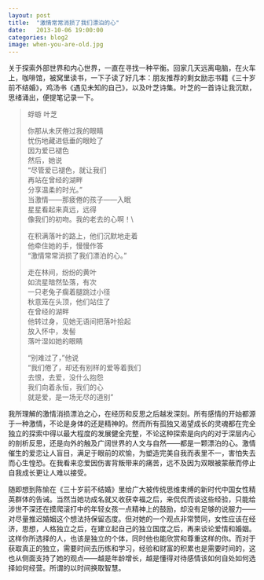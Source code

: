 ```yaml
---
layout: post
title:  "激情常常消损了我们漂泊的心"
date:   2013-10-06 19:00:00
categories: blog2
image: when-you-are-old.jpg
---
```


关于探索外部世界和内心世界，一直在寻找一种平衡。回家几天远离电脑，在火车上，咖啡馆，被窝里读书，一下子读了好几本：朋友推荐的剩女励志书籍《三十岁前不结婚》，鸡汤书《遇见未知的自己》，以及叶芝诗集。叶芝的一首诗让我沉默，思绪涌出，便提笔记录一下。



> 蜉蝣 叶芝
>
> 你那从未厌倦过我的眼睛 \
> 忧伤地藏进低垂的眼睑了 \
> 因为爱已褪色 \
> 然后，她说 \
> “尽管爱已褪色，就让我们 \
> 再站在曾经的湖畔 \
> 分享温柔的时光。” \
> 当激情——那疲倦的孩子——入眠 \
> 星星看起来真远，远得 \
> 像我们的初吻。我的老去的心啊！\
>
> 在积满落叶的路上，他们沉默地走着 \
> 他牵住她的手，慢慢作答 \
> “激情常常消损了我们漂泊的心。” 
>
> 走在林间，纷纷的黄叶 \
> 如流星暗然坠落，有次 \
> 一只老兔子瘸着腿跳过小径 \
> 秋意笼在头顶，他们站住了 \
> 在曾经的湖畔 \
> 他转过身，见她无语间把落叶拾起 \
> 放入怀中，发髻 \
> 落叶湿如她的眼睛 
>
>“别难过了，”他说 \
>“我们倦了，却还有别样的爱等着我们 \
>去恨，去爱，没什么抱怨 \
>我们向着永恒，我们的心 \
>就是爱，是一场无尽的道别”


我所理解的激情消损漂泊之心，在经历和反思之后越发深刻。所有感情的开始都源于一种激情，不论是身体的还是精神的。然而所有孤独又渴望成长的灵魂都在完全独立的探索中得以最大程度的发展健全完整，不论这种探索是向内的对于深层内心的剖析反思，还是向外的触及广阔世界的人文与自然——都是一颗漂泊的心。激情催生的爱恋让人盲目，满足于眼前的欢愉，为塑造完美自我而表里不一，害怕失去而心生惶恐。在我看来恋爱因伤害背叛带来的痛苦，远不及因为双眼被蒙蔽而停止自我成长更让人难以接受。

随即想到陈愉在《三十岁前不结婚》里给广大被传统思维束缚的新时代中国女性精英群体的告诫。当然当她功成名就又收获幸福之后，来侃侃而谈这些经验，只能给涉世不深还在摸爬滚打中的年轻女孩一点精神上的鼓励，却没有足够的说服力——对尽量推迟婚姻这个想法持保留态度。但对她的一个观点非常赞同，女性应该在经济，思想，人格独立之后，在建立起自己的独立国度之后，再来谈论爱情和婚姻。这样你所选择的人，也该是独立的个体，同时他也能欣赏和尊重这样的你。而对于获取真正的独立，需要时间去历练和学习，经验和财富的积累也是需要时间的，这也从侧面支持了她的观点——越是年龄增长，越是懂得对待感情该如何自处如何选择如何经营。所谓的以时间换取智慧。